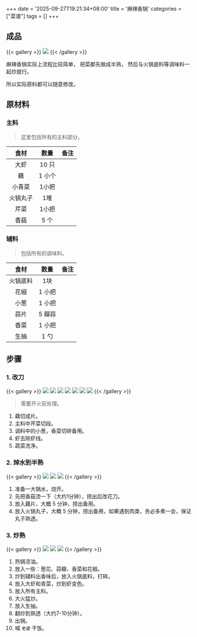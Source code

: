+++
date = '2025-09-27T19:21:34+08:00'
title = '麻辣香锅'
categories = ["菜谱"]
tags = []
+++

## 成品

{{< gallery >}}
<img src="/learn/img/food_menu/ma_la_xiang_guo/13.JPG"/>
{{< /gallery >}}

麻辣香锅实际上流程比较简单，
把菜都先做成半熟，
然后与火锅底料等调味料一起炒就行。

所以实际原料都可以随意修改。

## 原材料

### 主料

> 这里包括所有的主料部分。

|  食材  |  数量  | 备注 |
|:----:|:----:|:---|
|  大虾  | 10 只 |    |
|  藕   | 1 小个 |    |
| 小青菜  | 1小把  |    |
| 火锅丸子 |  1堆  |    |
|  芹菜  | 1小把  |    |
|  香菇  | 5 个  |    | 

### 辅料

> 包括所有的调味料。

|  食材  |  数量  | 备注 |
|:----:|:----:|:---|
| 火锅底料 |  1块  |    |
|  花椒  | 1 小把 |    |
|  小葱  | 1 小把 |    |
|  蒜片  | 5 瓣蒜 |    |
|  香菜  | 1 小把 |    |
|  生抽  | 1 勺  |    |

## 步骤

### 1. 改刀

{{< gallery >}}
<img src="/learn/img/food_menu/ma_la_xiang_guo/1.JPG" class="grid-w50"/>
<img src="/learn/img/food_menu/ma_la_xiang_guo/4.JPG" class="grid-w25"/>
<img src="/learn/img/food_menu/ma_la_xiang_guo/5.JPG" class="grid-w25"/>
<img src="/learn/img/food_menu/ma_la_xiang_guo/6.JPG" class="grid-w25"/>
<img src="/learn/img/food_menu/ma_la_xiang_guo/8.JPG" class="grid-w50"/>
<img src="/learn/img/food_menu/ma_la_xiang_guo/9.JPG" class="grid-w25"/>
<img src="/learn/img/food_menu/ma_la_xiang_guo/10.JPG" class="grid-w50"/>
{{< /gallery >}}

> 需要开火前处理。

1. 藕切成片。
2. 主料中芹菜切段。
3. 调料中的小葱，香菜切碎备用。
4. 虾去除虾线。
5. 蔬菜洗净。

### 2. 焯水到半熟

{{< gallery >}}
<img src="/learn/img/food_menu/ma_la_xiang_guo/2.JPG" class="grid-w33"/>
<img src="/learn/img/food_menu/ma_la_xiang_guo/3.JPG" class="grid-w33"/>
<img src="/learn/img/food_menu/ma_la_xiang_guo/7.JPG" class="grid-w33"/>
{{< /gallery >}}

1. 准备一大锅水，烧开。
2. 先把香菇烫一下（大约1分钟），捞出后改花刀。
3. 放入藕片，大概 5 分钟，捞出备用。
4. 放入火锅丸子，大概 5 分钟，捞出备用，如果遇到肉类，务必多煮一会，保证丸子熟透。

### 3. 炒熟

{{< gallery >}}
<img src="/learn/img/food_menu/ma_la_xiang_guo/11.JPG" class="grid-w33"/>
<img src="/learn/img/food_menu/ma_la_xiang_guo/12.JPG" class="grid-w33"/>
<img src="/learn/img/food_menu/ma_la_xiang_guo/13.JPG" class="grid-w33"/>
{{< /gallery >}}

1. 热锅凉油。
2. 放入一些：葱花、蒜瓣、香菜和花椒。
3. 炒到辅料出香味后，放入火锅底料，打碎。
4. 放入大虾和青菜，炒到虾变色。
5. 放入所有主料。
6. 大火猛炒。 
7. 放入生抽。 
8. 翻炒到熟透（大约7-10分钟）。 
9. 出锅。 
10. 喊 `老婆` 干饭。
